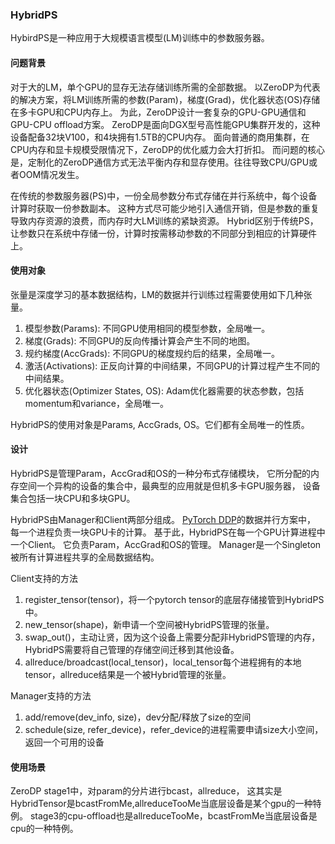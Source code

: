 ### HybridPS

HybirdPS是一种应用于大规模语言模型(LM)训练中的参数服务器。

#### 问题背景
对于大的LM，单个GPU的显存无法存储训练所需的全部数据。
以ZeroDP为代表的解决方案，将LM训练所需的参数(Param)，梯度(Grad)，优化器状态(OS)存储在多卡GPU和CPU内存上。
为此，ZeroDP设计一套复杂的GPU-GPU通信和GPU-CPU offload方案。
ZeroDP是面向DGX型号高性能GPU集群开发的，这种设备配备32块V100，和4块拥有1.5TB的CPU内存。
面向普通的商用集群，在CPU内存和显卡规模受限情况下，ZeroDP的优化威力会大打折扣。
而问题的核心是，定制化的ZeroDP通信方式无法平衡内存和显存使用。往往导致CPU/GPU或者OOM情况发生。

在传统的参数服务器(PS)中，一份全局参数分布式存储在并行系统中，每个设备计算时获取一份参数副本。
这种方式尽可能少地引入通信开销，但是参数的重复导致内存资源的浪费，而内存时大LM训练的紧缺资源。
Hybrid区别于传统PS，让参数只在系统中存储一份，计算时按需移动参数的不同部分到相应的计算硬件上。

#### 使用对象
张量是深度学习的基本数据结构，LM的数据并行训练过程需要使用如下几种张量。

1. 模型参数(Params): 不同GPU使用相同的模型参数，全局唯一。
2. 梯度(Grads): 不同GPU的反向传播计算会产生不同的地图。
3. 规约梯度(AccGrads): 不同GPU的梯度规约后的结果，全局唯一。
3. 激活(Activations): 正反向计算的中间结果，不同GPU的计算过程产生不同的中间结果。
4. 优化器状态(Optimizer States, OS): Adam优化器需要的状态参数，包括momentum和variance，全局唯一。

HybridPS的使用对象是Params, AccGrads, OS。它们都有全局唯一的性质。


#### 设计
HybridPS是管理Param，AccGrad和OS的一种分布式存储模块，
它所分配的内存空间一个异构的设备的集合中，最典型的应用就是但机多卡GPU服务器，
设备集合包括一块CPU和多块GPU。

HybridPS由Manager和Client两部分组成。
[PyTorch DDP](https://pytorch.org/tutorials/intermediate/ddp_tutorial.html)的数据并行方案中，
每一个进程负责一块GPU卡的计算。
基于此，HybridPS在每一个GPU计算进程中一个Client。
它负责Param，AccGrad和OS的管理。
Manager是一个Singleton被所有计算进程共享的全局数据结构。

Client支持的方法
1. register_tensor(tensor)，将一个pytorch tensor的底层存储接管到HybridPS中。
2. new_tensor(shape)，新申请一个空间被HybridPS管理的张量。
3. swap_out()，主动让贤，因为这个设备上需要分配非HybridPS管理的内存，HybridPS需要将自己管理的存储空间迁移到其他设备。
4. allreduce/broadcast(local_tensor)，local_tensor每个进程拥有的本地tensor，allreduce结果是一个被Hybrid管理的张量。

Manager支持的方法
1. add/remove(dev_info, size)，dev分配/释放了size的空间
2. schedule(size, refer_device)，refer_device的进程需要申请size大小空间，返回一个可用的设备


#### 使用场景
ZeroDP stage1中，对param的分片进行bcast，allreduce，
这其实是HybridTensor是bcastFromMe,allreduceTooMe当底层设备是某个gpu的一种特例。
stage3的cpu-offload也是allreduceTooMe，bcastFromMe当底层设备是cpu的一种特例。